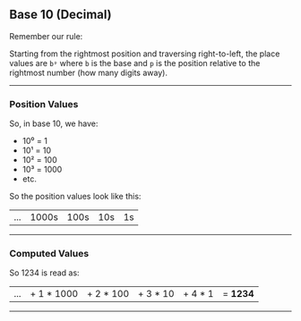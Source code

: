 ## Base 10 (Decimal)

Remember our rule:

Starting from the rightmost position and traversing right-to-left, the 
place values are `bᵖ` where `b` is the base and `p` is the position relative 
to the rightmost number (how many digits away).

---

### Position Values

So, in base 10, we have:

* 10⁰ = 1
* 10¹ = 10
* 10² = 100
* 10³ = 1000
* etc.

So the position values look like this:

|       |       |       |       |       |
|-------|-------|-------|-------|-------|
|  ...  | 1000s |  100s |  10s  |   1s  |

---

### Computed Values

So 1234 is read as:

|        |            |            |            |            |          |
|--------|------------|------------|------------|------------|----------|
|  ...   | + 1 * 1000 |  + 2 * 100 |  + 3 * 10  |   + 4 * 1  |= **1234**|

---
